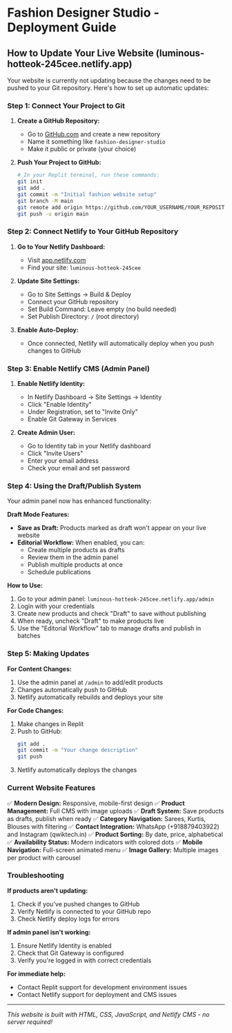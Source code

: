 # Fashion Designer Studio - Deployment Guide

## How to Update Your Live Website (luminous-hotteok-245cee.netlify.app)

Your website is currently not updating because the changes need to be pushed to your Git repository. Here's how to set up automatic updates:

### Step 1: Connect Your Project to Git

1. **Create a GitHub Repository:**
   - Go to [GitHub.com](https://github.com) and create a new repository
   - Name it something like `fashion-designer-studio`
   - Make it public or private (your choice)

2. **Push Your Project to GitHub:**
   ```bash
   # In your Replit terminal, run these commands:
   git init
   git add .
   git commit -m "Initial fashion website setup"
   git branch -M main
   git remote add origin https://github.com/YOUR_USERNAME/YOUR_REPOSITORY_NAME.git
   git push -u origin main
   ```

### Step 2: Connect Netlify to Your GitHub Repository

1. **Go to Your Netlify Dashboard:**
   - Visit [app.netlify.com](https://app.netlify.com)
   - Find your site: `luminous-hotteok-245cee`

2. **Update Site Settings:**
   - Go to Site Settings → Build & Deploy
   - Connect your GitHub repository
   - Set Build Command: Leave empty (no build needed)
   - Set Publish Directory: `/` (root directory)

3. **Enable Auto-Deploy:**
   - Once connected, Netlify will automatically deploy when you push changes to GitHub

### Step 3: Enable Netlify CMS (Admin Panel)

1. **Enable Netlify Identity:**
   - In Netlify Dashboard → Site Settings → Identity
   - Click "Enable Identity"
   - Under Registration, set to "Invite Only"
   - Enable Git Gateway in Services

2. **Create Admin User:**
   - Go to Identity tab in your Netlify dashboard
   - Click "Invite Users"
   - Enter your email address
   - Check your email and set password

### Step 4: Using the Draft/Publish System

Your admin panel now has enhanced functionality:

**Draft Mode Features:**
- **Save as Draft:** Products marked as draft won't appear on your live website
- **Editorial Workflow:** When enabled, you can:
  - Create multiple products as drafts
  - Review them in the admin panel
  - Publish multiple products at once
  - Schedule publications

**How to Use:**
1. Go to your admin panel: `luminous-hotteok-245cee.netlify.app/admin`
2. Login with your credentials
3. Create new products and check "Draft" to save without publishing
4. When ready, uncheck "Draft" to make products live
5. Use the "Editorial Workflow" tab to manage drafts and publish in batches

### Step 5: Making Updates

**For Content Changes:**
1. Use the admin panel at `/admin` to add/edit products
2. Changes automatically push to GitHub
3. Netlify automatically rebuilds and deploys your site

**For Code Changes:**
1. Make changes in Replit
2. Push to GitHub:
   ```bash
   git add .
   git commit -m "Your change description"
   git push
   ```
3. Netlify automatically deploys the changes

### Current Website Features

✅ **Modern Design:** Responsive, mobile-first design
✅ **Product Management:** Full CMS with image uploads
✅ **Draft System:** Save products as drafts, publish when ready
✅ **Category Navigation:** Sarees, Kurtis, Blouses with filtering
✅ **Contact Integration:** WhatsApp (+918879403922) and Instagram (qwiktech.in)
✅ **Product Sorting:** By date, price, alphabetical
✅ **Availability Status:** Modern indicators with colored dots
✅ **Mobile Navigation:** Full-screen animated menu
✅ **Image Gallery:** Multiple images per product with carousel

### Troubleshooting

**If products aren't updating:**
1. Check if you've pushed changes to GitHub
2. Verify Netlify is connected to your GitHub repo
3. Check Netlify deploy logs for errors

**If admin panel isn't working:**
1. Ensure Netlify Identity is enabled
2. Check that Git Gateway is configured
3. Verify you're logged in with correct credentials

**For immediate help:**
- Contact Replit support for development environment issues
- Contact Netlify support for deployment and CMS issues

---

*This website is built with HTML, CSS, JavaScript, and Netlify CMS - no server required!*